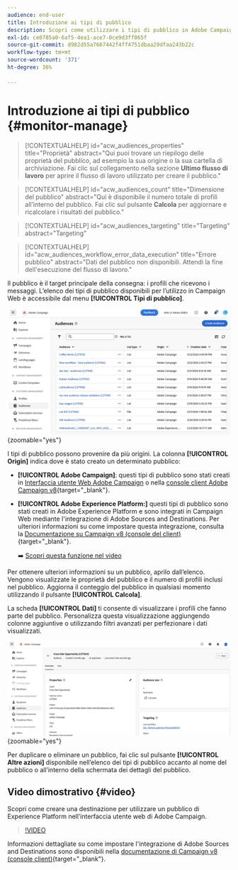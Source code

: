 ```yaml
---
audience: end-user
title: Introduzione ai tipi di pubblico
description: Scopri come utilizzare i tipi di pubblico in Adobe Campaign Web
exl-id: ce0785a0-6af5-4ea1-ace7-0ce9d3ff065f
source-git-commit: d982d55a7667442f4ff4751dbaa29dfaa243b22c
workflow-type: tm+mt
source-wordcount: '371'
ht-degree: 36%

---
```


# Introduzione ai tipi di pubblico {#monitor-manage}

>[!CONTEXTUALHELP]
>id="acw_audiences_properties"
>title="Proprietà"
>abstract="Qui puoi trovare un riepilogo delle proprietà del pubblico, ad esempio la sua origine o la sua cartella di archiviazione. Fai clic sul collegamento nella sezione **Ultimo flusso di lavoro** per aprire il flusso di lavoro utilizzato per creare il pubblico."

>[!CONTEXTUALHELP]
>id="acw_audiences_count"
>title="Dimensione del pubblico"
>abstract="Qui è disponibile il numero totale di profili all’interno del pubblico. Fai clic sul pulsante **Calcola** per aggiornare e ricalcolare i risultati del pubblico."

>[!CONTEXTUALHELP]
>id="acw_audiences_targeting"
>title="Targeting"
>abstract="Targeting"

>[!CONTEXTUALHELP]
>id="acw_audiences_workflow_error_data_execution"
>title="Errore pubblico"
>abstract="Dati del pubblico non disponibili. Attendi la fine dell&#39;esecuzione del flusso di lavoro."

Il pubblico è il target principale della consegna: i profili che ricevono i messaggi. L’elenco dei tipi di pubblico disponibili per l’utilizzo in Campaign Web è accessibile dal menu **[!UICONTROL Tipi di pubblico]**.

![Schermata che mostra l&#39;elenco dei tipi di pubblico disponibili in Campaign Web.](assets/audiences-list.png){zoomable="yes"}

I tipi di pubblico possono provenire da più origini. La colonna **[!UICONTROL Origin]** indica dove è stato creato un determinato pubblico:

* **[!UICONTROL Adobe Campaign]**: questi tipi di pubblico sono stati creati in [Interfaccia utente Web Adobe Campaign](create-audience.md) o nella [console client Adobe Campaign v8](https://experienceleague.adobe.com/docs/campaign/campaign-v8/audience/create-audiences/create-audiences.html?lang=it){target="_blank"}.

* **[!UICONTROL Adobe Experience Platform:]** questi tipi di pubblico sono stati creati in Adobe Experience Platform e sono integrati in Campaign Web mediante l&#39;integrazione di Adobe Sources and Destinations. Per ulteriori informazioni su come impostare questa integrazione, consulta la [Documentazione su Campaign v8 (console del client)](https://experienceleague.adobe.com/docs/campaign/campaign-v8/connect/ac-aep/ac-aep.html?lang=it){target="_blank"}.

  ➡️ [Scopri questa funzione nel video](#video)

Per ottenere ulteriori informazioni su un pubblico, aprilo dall’elenco. Vengono visualizzate le proprietà del pubblico e il numero di profili inclusi nel pubblico. Aggiorna il conteggio del pubblico in qualsiasi momento utilizzando il pulsante **[!UICONTROL Calcola]**.

La scheda **[!UICONTROL Dati]** ti consente di visualizzare i profili che fanno parte del pubblico. Personalizza questa visualizzazione aggiungendo colonne aggiuntive o utilizzando filtri avanzati per perfezionare i dati visualizzati.

![Schermata che mostra i dettagli del pubblico, inclusi i profili e le opzioni di personalizzazione.](assets/audiences-details.png){zoomable="yes"}

Per duplicare o eliminare un pubblico, fai clic sul pulsante **[!UICONTROL Altre azioni]** disponibile nell’elenco dei tipi di pubblico accanto al nome del pubblico o all’interno della schermata dei dettagli del pubblico.

## Video dimostrativo {#video}

Scopri come creare una destinazione per utilizzare un pubblico di Experience Platform nell’interfaccia utente web di Adobe Campaign.

>[!VIDEO](https://video.tv.adobe.com/v/3427635?quality=12)

Informazioni dettagliate su come impostare l&#39;integrazione di Adobe Sources and Destinations sono disponibili nella [documentazione di Campaign v8 (console client)](https://experienceleague.adobe.com/docs/campaign/campaign-v8/connect/ac-aep/ac-aep.html?lang=it){target="_blank"}.